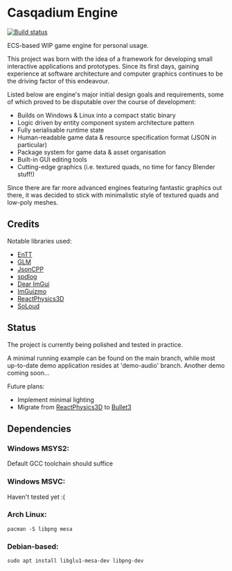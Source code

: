 # Casqadium Engine

[![Build status](https://github.com/casqade/casqadium/actions/workflows/release-build.yml/badge.svg)](https://github.com/casqade/casqadium/actions)

ECS-based WIP game engine for personal usage. 

This project was born with the idea of a framework for developing small interactive applications and prototypes. 
Since its first days, gaining experience at software architecture and computer graphics continues to be the driving factor of this endeavour. 

Listed below are engine's major initial design goals and requirements, some of which proved to be disputable over the course of development:
- Builds on Windows & Linux into a compact static binary
- Logic driven by entity component system architecture pattern
- Fully serialisable runtime state
- Human-readable game data & resource specification format (JSON in particular)
- Package system for game data & asset organisation
- Built-in GUI editing tools
- Cutting-edge graphics (i.e. textured quads, no time for fancy Blender stuff!)

Since there are far more advanced engines featuring fantastic graphics out there, it was decided to stick with minimalistic style of textured quads and low-poly meshes. 

## Credits

Notable libraries used:
- [EnTT](https://github.com/skypjack/entt)
- [GLM](https://github.com/g-truc/glm)
- [JsonCPP](https://github.com/open-source-parsers/jsoncpp)
- [spdlog](https://github.com/gabime/spdlog)
- [Dear ImGui](https://github.com/ocornut/imgui)
- [ImGuizmo](https://github.com/CedricGuillemet/ImGuizmo)
- [ReactPhysics3D](https://github.com/DanielChappuis/reactphysics3d)
- [SoLoud](https://github.com/jarikomppa/soloud)

## Status

The project is currently being polished and tested in practice. 

A minimal running example can be found on the main branch, while most up-to-date demo application resides at 'demo-audio' branch. Another demo coming soon... 

Future plans: 
- Implement minimal lighting
- Migrate from [ReactPhysics3D](https://github.com/DanielChappuis/reactphysics3d) to [Bullet3](https://github.com/bulletphysics/bullet3)

## Dependencies

### Windows MSYS2:

Default GCC toolchain should suffice

### Windows MSVC:

Haven't tested yet :(

### Arch Linux:
```
pacman -S libpng mesa
```

### Debian-based:
```
sudo apt install libglu1-mesa-dev libpng-dev
```
